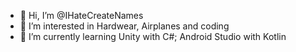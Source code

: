 - 👋 Hi, I’m @IHateCreateNames
- 👀 I’m interested in Hardwear, Airplanes and coding
- 🌱 I’m currently learning Unity with C#; Android Studio with Kotlin

<!---
IHateCreateNames/IHateCreateNames is a ✨ special ✨ repository because its `README.md` (this file) appears on your GitHub profile.
You can click the Preview link to take a look at your changes.
--->
